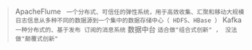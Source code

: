 > ApacheFlume
` 一个分布式、可信任的弹性系统，用于高效收集、汇聚和移动大规模日志信息从多种不同的数据源到一个集中的数据存储中心（ HDFS、HBase ）`
> Kafka
` 一种分布式的、基于发布 订阅的消息系统`
> 数据中台
` 适合做"组合式创新" ， 没法做"颠覆式创新" `
